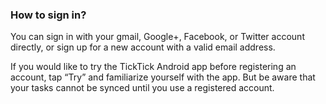 ### How to sign in?

You can sign in with your gmail, Google+, Facebook, or Twitter account directly, or sign up for a new account with a valid email address.

If you would like to try the TickTick Android app before registering an account, tap “Try” and familiarize yourself with the app. But be aware that your tasks cannot be synced until you use a registered account.


